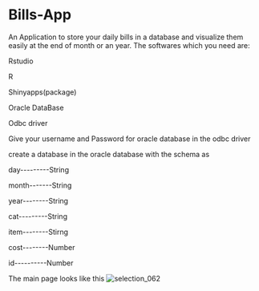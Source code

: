 # Bills-App
An Application to store your daily bills in a database and visualize them easily at the end of month or an year.
The softwares which you need are:

Rstudio

R

Shinyapps(package)

Oracle DataBase

Odbc driver

Give your username and Password for oracle database in the odbc driver 

create a database in the oracle database with the schema as

day---------String

month-------String

year--------String

cat---------String

item--------Stirng

cost--------Number

id----------Number

The main page looks like this
![selection_062](https://user-images.githubusercontent.com/24760891/43360622-2a04c9cc-92b9-11e8-80f8-238c2cc9b49c.png)
